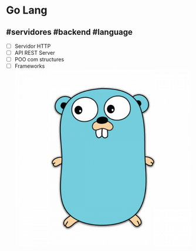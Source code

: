 
# Go Lang

## #servidores #backend #language
-  [ ] Servidor HTTP
-  [ ] API REST Server
-  [ ] POO com structures
-  [ ] Frameworks  
![](../resources/go.png)
